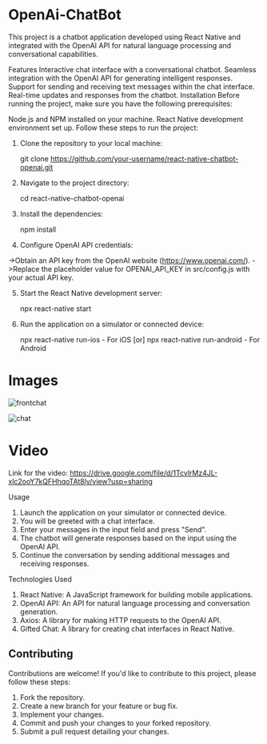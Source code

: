 # OpenAi-ChatBot
This project is a chatbot application developed using React Native and integrated with the OpenAI API for natural language processing and conversational capabilities.

Features
Interactive chat interface with a conversational chatbot.
Seamless integration with the OpenAI API for generating intelligent responses.
Support for sending and receiving text messages within the chat interface.
Real-time updates and responses from the chatbot.
Installation
Before running the project, make sure you have the following prerequisites:

Node.js and NPM installed on your machine.
React Native development environment set up.
Follow these steps to run the project:

1. Clone the repository to your local machine:

    git clone https://github.com/your-username/react-native-chatbot-openai.git
    
2. Navigate to the project directory:
    
    cd react-native-chatbot-openai
    
3. Install the dependencies:

    npm install
    
4. Configure OpenAI API credentials:

  ->Obtain an API key from the OpenAI website (https://www.openai.com/).
  ->Replace the placeholder value for OPENAI_API_KEY in src/config.js with your actual API key.
  
5. Start the React Native development server:

    npx react-native start

6. Run the application on a simulator or connected device:

    npx react-native run-ios  - For iOS
    [or]
    npx react-native run-android  - For Android
    
# Images
    
 ![frontchat](https://github.com/Jayakanth100/OpenAi-ChatBot/assets/77496451/44883f83-2585-4d1e-8047-df6df810b5d6)

 ![chat](https://github.com/Jayakanth100/OpenAi-ChatBot/assets/77496451/229ea89f-adff-4418-88ee-13856ba9cc55)
 
 # Video
 Link for the video: https://drive.google.com/file/d/1TcvlrMz4JL-xlc2ooY7kQFHhqoTAt8lv/view?usp=sharing
 
    
Usage

1. Launch the application on your simulator or connected device.
2. You will be greeted with a chat interface.
3. Enter your messages in the input field and press "Send".
4. The chatbot will generate responses based on the input using the OpenAI API.
5. Continue the conversation by sending additional messages and receiving responses.

Technologies Used
1. React Native: A JavaScript framework for building mobile applications.
2. OpenAI API: An API for natural language processing and conversation generation.
3. Axios: A library for making HTTP requests to the OpenAI API.
4. Gifted Chat: A library for creating chat interfaces in React Native.

## Contributing

Contributions are welcome! If you'd like to contribute to this project, please follow these steps:

1. Fork the repository.
2. Create a new branch for your feature or bug fix.
3. Implement your changes.
4. Commit and push your changes to your forked repository.
5. Submit a pull request detailing your changes.





